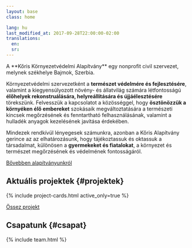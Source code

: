 ```yaml
---
layout: base
class: home

lang: hu
last_modified_at: 2017-09-28T22:00:00-02:00
translations:
  en:
  sr:
---
```

<div id="bemutatkozas" class="color--light-green content-block intro more-link" markdown="1">
A **Kőris Környezetvédelmi Alapítvány** egy nonprofit civil szervezet, melynek
székhelye Bajmok, Szerbia.

Környezetvédelmi szervezetként a **természet védelmére és fejlesztésére**,
valamint a kiegyensúlyozott növény- és állatvilág számára létfontosságú
**élőhelyek rekonstruálására, helyreállítására és újjáélesztésére** törekszünk.
Felvesszük a kapcsolatot a közösséggel, hogy **ösztönözzük a környéken élő
embereket** szokásaik megváltoztatására a természeti kincsek megőrzésének és
fenntartható felhasználásának, valamint a hulladék anyagok kezelésének javítása
érdekében.

Mindezek rendkívül lényegesek számunkra, azonban a Kőris Alapítvány gerince az
az elhatározásunk, hogy tájékoztassuk és oktassuk a társadalmat, különösen a
**gyermekeket és fiatalokat**, a környezet és természet megőrzésének és
védelmének fontosságáról.
</div>

[Bővebben alapítványunkról](/hu/rolunk/)

## Aktuális projektek {#projektek}

<div class="more-link">
  {% include project-cards.html active_only=true %}
</div>

[Össez projekt](/hu/projektek/)

## Csapatunk {#csapat}

{% include team.html %}
